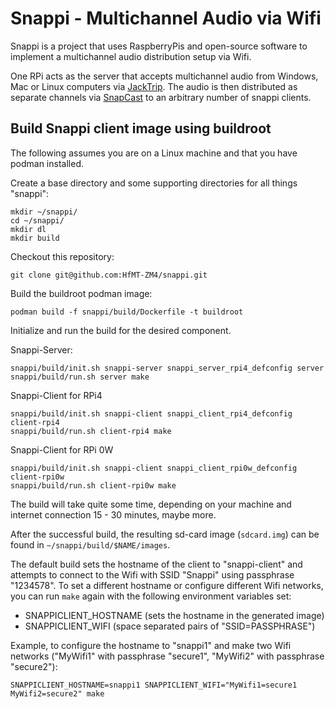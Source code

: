 # Snappi - Multichannel Audio via Wifi

Snappi is a project that uses RaspberryPis and open-source software to
implement a multichannel audio distribution setup via Wifi.

One RPi acts as the server that accepts multichannel audio from Windows, Mac or
Linux computers via [JackTrip](https://github.com/jacktrip/jacktrip). The audio
is then distributed as separate channels via
[SnapCast](https://github.com/badaix/snapcast) to an arbitrary number of snappi
clients.

## Build Snappi client image using buildroot

The following assumes you are on a Linux machine and that you have
podman installed.

Create a base directory and some supporting directories
for all things "snappi":
```
mkdir ~/snappi/
cd ~/snappi/
mkdir dl
mkdir build
```

Checkout this repository:
```
git clone git@github.com:HfMT-ZM4/snappi.git
```

Build the buildroot podman image:
```
podman build -f snappi/build/Dockerfile -t buildroot
```

Initialize and run the build for the desired component.

Snappi-Server:
```
snappi/build/init.sh snappi-server snappi_server_rpi4_defconfig server
snappi/build/run.sh server make
```

Snappi-Client for RPi4
```
snappi/build/init.sh snappi-client snappi_client_rpi4_defconfig client-rpi4
snappi/build/run.sh client-rpi4 make
```

Snappi-Client for RPi 0W
```
snappi/build/init.sh snappi-client snappi_client_rpi0w_defconfig client-rpi0w
snappi/build/run.sh client-rpi0w make
```

The build will take quite some time, depending on your machine and internet
connection 15 - 30 minutes, maybe more.

After the successful build, the resulting sd-card image (`sdcard.img`) can be found in `~/snappi/build/$NAME/images`.



The default build sets the hostname of the client to "snappi-client" and
attempts to connect to the Wifi with SSID "Snappi" using passphrase "1234578".
To set a different hostname or configure different Wifi networks, you can run
`make` again with the following environment variables set:

- SNAPPICLIENT_HOSTNAME (sets the hostname in the generated image)
- SNAPPICLIENT_WIFI (space separated pairs of "SSID=PASSPHRASE")

Example, to configure the hostname to "snappi1" and make two Wifi networks
("MyWifi1" with passphrase "secure1", "MyWifi2" with passphrase "secure2"):

```
SNAPPICLIENT_HOSTNAME=snappi1 SNAPPICLIENT_WIFI="MyWifi1=secure1 MyWifi2=secure2" make
`````
